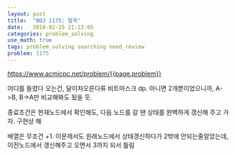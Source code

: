 ```yaml
---
layout: post
title:  "BOJ 1175: 탈옥"
date:   2018-02-25 21:23:05 
categories: problem_solving
use_math: true
tags: problem_solving searching need_review
problem: 1175
---
```


<a target="_blank" href="https://www.acmicpc.net/problem/{{page.problem}}">https://www.acmicpc.net/problem/{{page.problem}}</a><br/>
  
어디를 들렸다 오는건, 달이차오른다류 비트마스크 dp. 아니면 2개뿐이었으니까, A->B, B->A만 비교해봐도 됬을 듯.  

종료조건은 현재노드에서 확인해도, 다음 노드를 갈 땐 상태를 완벽하게 갱신해 주고 가자. 구현상 해  

배열은 무조건 +1. 이문제서도 원래노드에서 상태갱신하다가 2밖에 안되는줄알았는데, 이전노드에서 갱신해주고 오면서 3까지 되서 틀림  